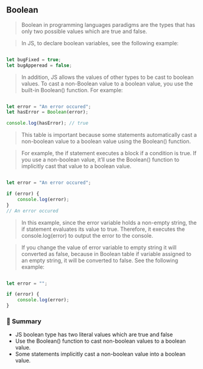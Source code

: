 ## Boolean

> Boolean in programming languages paradigms are the types that has only two possible values which are true and false.

> In JS, to declare boolean variables, see the following example:

```js

let bugFixed = true;
let bugApperead = false;

```

> In addition, JS allows the values of other types to be cast to boolean values. To cast a non-Boolean value to a boolean value, you use the built-in Boolean() function. For example:

```js

let error = "An error occured";
let hasError = Boolean(error);

console.log(hasError); // true

```

> This table is important because some statements automatically cast a non-boolean value to a boolean value using the Boolean() function.

> For example, the if statement executes a block if a condition is true. If you use a non-boolean value, it’ll use the Boolean() function to implicitly cast that value to a boolean value.

```js

let error = "An error occured";

if (error) {
    console.log(error);
}
// An error occured

```

> In this example, since the error variable holds a non-empty string, the if statement evaluates its value to true. Therefore, it executes the console.log(error) to output the error to the console.

> If you change the value of error variable to empty string it will converted as false, because in Boolean table if variable assigned to an empty string, it will be converted to false. See the following example:

```js

let error = "";

if (error) {
    console.log(error);
}

```

### :memo: Summary

- JS boolean type has two literal values which are true and false
- Use the Boolean() function to cast non-boolean values to a boolean value.
- Some statements implicitly cast a non-boolean value into a boolean value.
